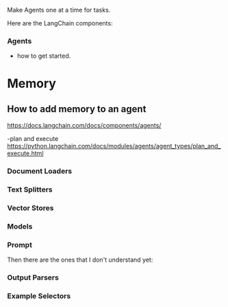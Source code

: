 Make Agents one at a time for tasks.

Here are the LangChain components:
### Agents
- how to get started.

# Memory
## How to add memory to an agent
https://docs.langchain.com/docs/components/agents/

-plan and execute
https://python.langchain.com/docs/modules/agents/agent_types/plan_and_execute.html


### Document Loaders

### Text Splitters

### Vector Stores

### Models

### Prompt



Then there are the ones that I don't understand yet:
### Output Parsers

### Example Selectors

